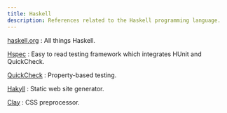 ```yaml
---
title: Haskell
description: References related to the Haskell programming language.
---
```


[haskell.org](https://haskell.org/)
:   All things Haskell.

[Hspec](https://hspec.github.io/)
:   Easy to read testing framework which integrates HUnit and QuickCheck.

[QuickCheck](https://hackage.haskell.org/package/QuickCheck)
:   Property-based testing.

[Hakyll](https://jaspervdj.be/hakyll/)
:   Static web site generator.

[Clay](http://fvisser.nl/clay/)
:   CSS preprocessor.
